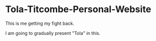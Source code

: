 # Tola-Titcombe-Personal-Website

This is me getting my fight back.

I am going to gradually present "Tola" in this. 
